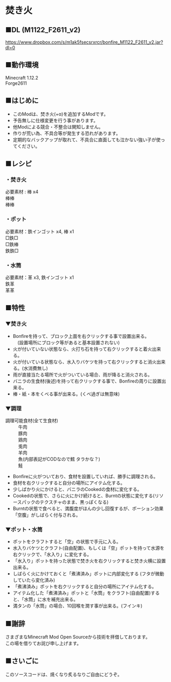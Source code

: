 # 焚き火<br>

## ■DL (M1122_F2611_v2)
https://www.dropbox.com/s/m1ak5fsecsrxrcr/bonfire_M1122_F2611_v2.jar?dl=0

## ■動作環境<br>
Minecraft 1.12.2<br>
Forge2611<br>

## ■はじめに<br>
* このModは、焚き火(+α)を追加するModです。
* 予告無しに仕様変更を行う事があります。
* 他Modによる競合・不整合は関知しません。
* 作りが荒い為、不具合等が発生する恐れがあります。
* 定期的なバックアップが取れて、不具合に直面しても泣かない強い子が使ってください。

## ■レシピ

### ・焚き火
必要素材 : 棒 x4<br>
棒棒<br>
棒棒<br>

### ・ポット
必要素材：鉄インゴット x4, 棒 x1<br>
□鉄□<br>
□鉄棒<br>
鉄鉄□<br>

### ・水筒
必要素材：革 x3, 鉄インゴット x1<br>
鉄革<br>
革革<br>

## ■特性

### ▼焚き火
* Bonfireを持って、ブロック上面を右クリックする事で設置出来る。<br>
　(設置場所にブロック等があると基本設置されない)
* 火が付いていない状態なら、火打ち石を持って右クリックすると着火出来る。
* 火が付いている状態なら、水入りバケツを持って右クリックすると消火出来る。(水消費無し)
* 雨が直接当たる場所で火がついている場合、雨が降ると消火される。
* バニラの生食材(後述)を持って右クリックする事で、Bonfireの周りに設置出来る。
* 棒・紙・本をくべる事が出来る。(くべ過ぎは無意味)

### ▼調理
<dl>
 <dt>調理可能食材(全て生食材)</dt>
 <dd>牛肉<br>
 豚肉<br>
 鶏肉<br>
 兎肉<br>
 羊肉<br>
 魚(内部表記がCODなので鱈 タラかな？)<br>
 鮭</dd>
</dl>

* Bonfireに火がついており、食材を設置していれば、勝手に調理される。
* 食材を右クリックすると自分の場所にアイテム化する。
* 少しばかり火にかけると、バニラのCookedの食材に変化する。
* Cookedの状態で、さらに火にかけ続けると、Burntの状態に変化する(リソースパックのテクスチャのまま、黒っぽくなる)
* Burntの状態で食べると、満腹度がほんの少し回復するが、ポーション効果「空腹」がしばらく付与される。

### ▼ポット・水筒
* ポットをクラフトすると「空」の状態で手元に入る。
* 水入りバケツとクラフト(自由配置)、もしくは「空」ポットを持って水源を右クリックで、「水入り」に変化する。
* 「水入り」ポットを持った状態で焚き火を右クリックすると焚き火横に設置出来る。
* しばらく火にかけておくと「煮沸済み」ポットに内部変化する (フタが微動していたら変化済み)
* 「煮沸済み」ポットを右クリックすると自分の場所にアイテム化する。
* アイテム化した「煮沸済み」ポットと「水筒」をクラフト(自由配置)すると、「水筒」に水を補充出来る。
* 満タンの「水筒」の場合、10回喉を潤す事が出来る。(フインキ)

## ■謝辞
さまざまなMinecraft Mod Open Sourceから技術を拝借しております。<br>
この場を借りてお詫び申し上げます。<br>

## ■さいごに
このソースコードは、焼くなり炙るなりご自由にどうぞ。
